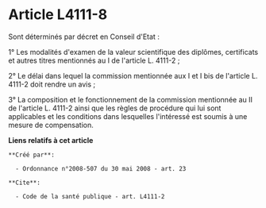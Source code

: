 # Article L4111-8

Sont déterminés par décret en Conseil d'Etat : 

1° Les modalités d'examen de la valeur scientifique des diplômes, certificats et autres titres mentionnés au I de l'article
L. 4111-2 ; 

2° Le délai dans lequel la commission mentionnée aux I et I bis de l'article L. 4111-2 doit rendre un avis ; 

3° La composition et le fonctionnement de la commission mentionnée au II de l'article L. 4111-2 ainsi que les règles de
procédure qui lui sont applicables et les conditions dans lesquelles l'intéressé est soumis à une mesure de compensation.

**Liens relatifs à cet article**

	**Créé par**:

	  - Ordonnance n°2008-507 du 30 mai 2008 - art. 23

	**Cite**:

	  - Code de la santé publique - art. L4111-2
